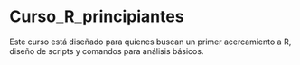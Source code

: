 # Curso_R_principiantes
Este curso está diseñado para quienes buscan un primer acercamiento a R, diseño de scripts y comandos para análisis básicos.
